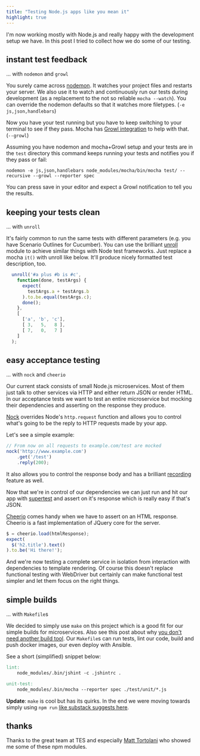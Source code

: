 ```yaml
---
title: "Testing Node.js apps like you mean it"
highlight: true
---
```


I'm now working mostly with Node.js and really happy with the development setup we have. In this post I tried to collect how we do some of our testing.

## <a id="nodemon-growl"></a> instant test feedback

... with ```nodemon``` and ```growl```

You surely came across [nodemon](http://nodemon.io/). It watches your project files and restarts your server. We also use it to watch and continuously run our tests during development (as a replacement to the not so reliable ```mocha --watch```). You can override the nodemon defaults so that it watches more filetypes. (```-e js,json,handlebars```)

Now you have your test running but you have to keep switching to your terminal to see if they pass. Mocha has [Growl integration](https://github.com/visionmedia/node-growl#installation) to help with that. (```--growl```)

Assuming you have nodemon and mocha+Growl setup and your tests are in the ```test``` directory this command keeps running your tests and notifies you if they pass or fail:

```
nodemon -e js,json,handlebars node_modules/mocha/bin/mocha test/ --recursive --growl --reporter spec
```

You can press save in your editor and expect a Growl notification to tell you the results.

## keeping your tests clean

... with ```unroll```

It's fairly common to run the same tests with different parameters (e.g. you have Scenario Outlines for Cucumber). You can use the brilliant [unroll](https://github.com/lawrencec/Unroll) module to achieve similar things with Node test frameworks. Just replace a mocha ``it()`` with unroll like below. It'll produce nicely formatted test description, too.

```js
  unroll('#a plus #b is #c',
    function(done, testArgs) {
      expect(
        testArgs.a + testArgs.b
      ).to.be.equal(testArgs.c);
      done();
    },
    [
      ['a', 'b', 'c'],
      [ 3,   5,   8 ],
      [ 7,   0,   7 ]
    ]
  );
```

## easy acceptance testing

... with ```nock``` and ```cheerio```

Our current stack consists of small Node.js microservices. Most of them just talk to other services via HTTP and either return JSON or render HTML. In our acceptance tests we want to test an entire microservice but mocking their dependencies and asserting on the response they produce.

[Nock](https://github.com/pgte/nock) overrides Node's ```http.request``` function and allows you to control what's going to be the reply to HTTP requests made by your app.

Let's see a simple example:

```js
// From now on all requests to example.com/test are mocked
nock('http://www.example.com')
    .get('/test')
    .reply(200);
```

It also allows you to control the response body and has a brilliant [recording](https://github.com/pgte/nock#recording) feature as well.

Now that we're in control of our dependencies we can just run and hit our app with [supertest](https://github.com/visionmedia/supertest) and assert on it's response which is really easy if that's JSON.

[Cheerio](https://github.com/cheeriojs/cheerio) comes handy when we have to assert on an HTML response. Cheerio is a fast implementation of JQuery core for the server.

```js
$ = cheerio.load(htmlResponse);
expect(
  $('h2.title').text()
).to.be('Hi there!');
```

And we're now testing a complete service in isolation from interaction with dependencies to template rendering. Of course this doesn't replace functional testing with WebDriver but certainly can make functional test simpler and let them focus on the right things.

## simple builds

... with ```Makefile```s

We decided to simply use ```make``` on this project which is a good fit for our simple builds for microservices. Also see this post about why [you don't need another build tool](http://hadihariri.com/2014/04/21/build-make-no-more/). Our ```Makefile```s can run tests, lint our code, build and push docker images, our even deploy with Ansible.

See a short (simplified) snippet below:

```Makefile
lint:
    node_modules/.bin/jshint -c .jshintrc .

unit-test:
    node_modules/.bin/mocha --reporter spec ./test/unit/*.js
```

**Update**: `make` is cool but has its quirks. In the end we were moving towards simply using `npm run` [like substack suggests here](http://substack.net/task_automation_with_npm_run).

## thanks

Thanks to the great team at TES and especially [Matt Tortolani](https://twitter.com/doodlemoonch) who showed me some of these npm modules.
